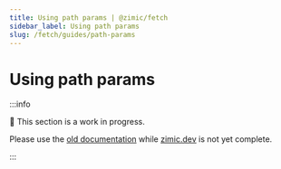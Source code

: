 ```yaml
---
title: Using path params | @zimic/fetch
sidebar_label: Using path params
slug: /fetch/guides/path-params
---
```


# Using path params

:::info

🚧 This section is a work in progress.

Please use the [old documentation](https://github.com/zimicjs/zimic/wiki) while [zimic.dev](https://zimic.dev) is not
yet complete.

:::
